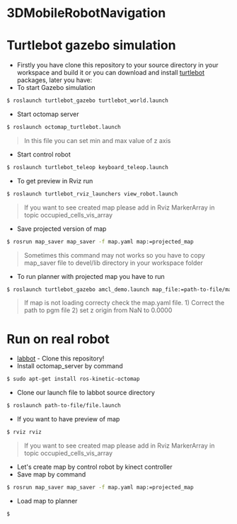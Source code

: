 # 3DMobileRobotNavigation

# Turtlebot gazebo simulation
- Firstly you have clone this repository to your source directory in your workspace and build it or you can download and install [turtlebot] packages, later you have:
- To start Gazebo simulation
 ```sh
$ roslaunch turtlebot_gazebo turtlebot_world.launch
```
  - Start octomap server
  ```sh
$ roslaunch octomap_turtlebot.launch
```
> In this file you can set min and max value of z axis
  - Start control robot
  ```sh
$ roslaunch turtlebot_teleop keyboard_teleop.launch
```
  - To get preview in Rviz run 
  ```sh
$ roslaunch turtlebot_rviz_launchers view_robot.launch
```
> If you want to see created map please add in Rviz MarkerArray in topic occupied_cells_vis_array

  - Save projected version of map
  ```sh
$ rosrun map_saver map_saver -f map.yaml map:=projected_map
```
> Sometimes this command may not works so you have to copy map_saver file to devel/lib directory in your workspace folder

- To run planner with projected map you have to run 
 ```sh
$ roslaunch turtlebot_gazebo amcl_demo.launch map_file:=path-to-file/map.yaml
```

> If map is not loading correcty check the map.yaml file. 1) Correct the path to pgm file 2) set z origin from NaN to 0.0000

# Run on real robot 

* [labbot] - Clone this repository!
* Install octomap_server by command 
 ```sh
$ sudo apt-get install ros-kinetic-octomap 
```
* Clone our launch file to labbot source directory 
 ```sh
$ roslaunch path-to-file/file.launch
```
* If you want to have preview of map
 ```sh
$ rviz rviz
```
> If you want to see created map please add in Rviz MarkerArray in topic occupied_cells_vis_array
* Let's create map by control robot by kinect controller
* Save map by command 
 ```sh
$ rosrun map_saver map_saver -f map.yaml map:=projected_map
```

* Load map to planner 
```sh
$ 
```

   [labbot]: <https://github.com/PUTvision/ROS-labbot>
   [turtlebot]: <http://wiki.ros.org/Robots/TurtleBot>
  
